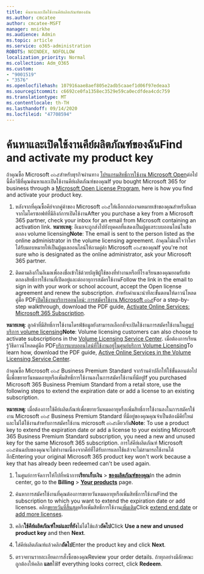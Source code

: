 ```yaml
---
title: ค้นหาและเปิดใช้งานคีย์ผลิตภัณฑ์ของฉัน
ms.author: cmcatee
author: cmcatee-MSFT
manager: mnirkhe
ms.audience: Admin
ms.topic: article
ms.service: o365-administration
ROBOTS: NOINDEX, NOFOLLOW
localization_priority: Normal
ms.collection: Adm_O365
ms.custom:
- "9001519"
- "3576"
ms.openlocfilehash: 107916aae8aef805e2adb5caaef1d06f97edeaa3
ms.sourcegitcommit: c6692ce0fa1358ec3529e59ca0ecdfdea4cdc759
ms.translationtype: MT
ms.contentlocale: th-TH
ms.lasthandoff: 09/14/2020
ms.locfileid: "47708594"
---
```

# <a name="find-and-activate-my-product-key"></a><span data-ttu-id="4e724-102">ค้นหาและเปิดใช้งานคีย์ผลิตภัณฑ์ของฉัน</span><span class="sxs-lookup"><span data-stu-id="4e724-102">Find and activate my product key</span></span>

<span data-ttu-id="4e724-103">ถ้าคุณซื้อ Microsoft ๓๖๕สำหรับธุรกิจผ่านทาง [โปรแกรมสิทธิ์การใช้งาน Microsoft Open](https://go.microsoft.com/fwlink/p/?LinkID=613298)ต่อไปนี้คือวิธีที่คุณค้นหาและเปิดใช้งานคีย์ผลิตภัณฑ์ของคุณ</span><span class="sxs-lookup"><span data-stu-id="4e724-103">If you bought Microsoft 365 for business through a [Microsoft Open License Program](https://go.microsoft.com/fwlink/p/?LinkID=613298), here is how you find and activate your product key.</span></span>

1. <span data-ttu-id="4e724-104">หลังจากที่คุณซื้อคีย์จากคู่ค้าของ Microsoft ๓๖๕ให้เลือกกล่องจดหมายเข้าของคุณสำหรับอีเมลจากไมโครซอฟท์ที่มีลิงก์การเปิดใช้งาน</span><span class="sxs-lookup"><span data-stu-id="4e724-104">After you purchase a key from a Microsoft 365 partner, check your inbox for an email from Microsoft containing an activation link.</span></span>  <span data-ttu-id="4e724-105">**หมายเหตุ**: อีเมลจะถูกส่งไปยังบุคคลที่แสดงเป็นผู้ดูแลระบบออนไลน์ในข้อตกลง volume licensing</span><span class="sxs-lookup"><span data-stu-id="4e724-105">**Note**: The email is sent to the person listed as the online administrator in the volume licensing agreement.</span></span>  <span data-ttu-id="4e724-106">ถ้าคุณไม่แน่ใจว่าใครได้รับมอบหมายให้เป็นผู้ดูแลออนไลน์ให้ถามคู่ค้า Microsoft ๓๖๕ของคุณ</span><span class="sxs-lookup"><span data-stu-id="4e724-106">If you're not sure who is designated as the online administrator, ask your Microsoft 365 partner.</span></span>

2. <span data-ttu-id="4e724-107">ติดตามลิงก์ในอีเมลเพื่อลงชื่อเข้าใช้ด้วยบัญชีผู้ใช้ของที่ทำงานหรือที่โรงเรียนของคุณยอมรับข้อตกลงสิทธิ์การใช้งานที่เปิดอยู่และต่ออายุการสมัครใช้งาน</span><span class="sxs-lookup"><span data-stu-id="4e724-107">Follow the link in the email to sign in with your work or school account, accept the Open license agreement and renew the subscription.</span></span>  <span data-ttu-id="4e724-108">สำหรับคำแนะนำทีละขั้นตอนให้ดาวน์โหลดคู่มือ PDF[เปิดใช้งานบริการออนไลน์: การสมัครใช้งาน Microsoft ๓๖๕](https://go.microsoft.com/fwlink/p/?LinkId=618100)</span><span class="sxs-lookup"><span data-stu-id="4e724-108">For a step-by-step walkthrough, download the PDF guide, [Activate Online Services: Microsoft 365 Subscription](https://go.microsoft.com/fwlink/p/?LinkId=618100).</span></span> 

<span data-ttu-id="4e724-109">**หมายเหตุ**: ลูกค้าที่มีสิทธิ์การใช้งานไดรฟ์ข้อมูลยังสามารถเลือกที่จะเปิดใช้งานการสมัครใช้งานใน[ศูนย์บริการ volume licensing](https://go.microsoft.com/fwlink/p/?LinkID=282016)</span><span class="sxs-lookup"><span data-stu-id="4e724-109">**Note**: Volume licensing customers can also choose to activate subscriptions in the [Volume Licensing Service Center](https://go.microsoft.com/fwlink/p/?LinkID=282016).</span></span>  <span data-ttu-id="4e724-110">เมื่อต้องการเรียนรู้วิธีดาวน์โหลดคู่มือ PDF[บริการแบบออนไลน์ที่ใช้งานอยู่ในศูนย์บริการ Volume Licensing](https://go.microsoft.com/fwlink/p/?LinkId=618096)</span><span class="sxs-lookup"><span data-stu-id="4e724-110">To learn how, download the PDF guide, [Active Online Services in the Volume Licensing Service Center](https://go.microsoft.com/fwlink/p/?LinkId=618096).</span></span>

<span data-ttu-id="4e724-111">ถ้าคุณซื้อ Microsoft ๓๖๕ Business Premium Standard จากร้านค้าปลีกให้ใช้ขั้นตอนต่อไปนี้เพื่อขยายวันหมดอายุหรือเพิ่มสิทธิ์การใช้งานลงในการสมัครใช้งานที่มีอยู่</span><span class="sxs-lookup"><span data-stu-id="4e724-111">If you purchased Microsoft 365 Business Premium Standard from a retail store, use the following steps to extend the expiration date or add a license to an existing subscription.</span></span>

<span data-ttu-id="4e724-112">**หมายเหตุ**: เมื่อต้องการใช้คีย์ผลิตภัณฑ์เพื่อขยายวันหมดอายุหรือเพิ่มสิทธิ์การใช้งานลงในการสมัครใช้งาน Microsoft ๓๖๕ Business Premium Standard ที่มีอยู่ของคุณคุณจำเป็นต้องมีคีย์ใหม่และไม่ได้ใช้งานสำหรับการสมัครใช้งาน microsoft ๓๖๕เดียวกัน</span><span class="sxs-lookup"><span data-stu-id="4e724-112">**Note**: To use a product key to extend the expiration date or add a license to your existing Microsoft 365 Business Premium Standard subscription, you need a new and unused key for the same Microsoft  365 subscription.</span></span>  <span data-ttu-id="4e724-113">การใส่คีย์ผลิตภัณฑ์ Microsoft ๓๖๕ต้นฉบับของคุณจะไม่ทำงานเนื่องจากคีย์ที่ได้รับการแลกใช้แล้วจะไม่สามารถใช้งานได้อีก</span><span class="sxs-lookup"><span data-stu-id="4e724-113">Entering your original Microsoft  365 product key won't work because a key that has already been redeemed can't be used again.</span></span>

1. <span data-ttu-id="4e724-114">ในศูนย์การจัดการให้ไปที่หน้าการ**เรียกเก็บเงิน**  >  **[ของผลิตภัณฑ์ของคุณ](https://go.microsoft.com/fwlink/p/?linkid=842054)**</span><span class="sxs-lookup"><span data-stu-id="4e724-114">In the admin center, go to the **Billing** > **[Your products](https://go.microsoft.com/fwlink/p/?linkid=842054)** page.</span></span>

2. <span data-ttu-id="4e724-115">ค้นหาการสมัครใช้งานที่คุณต้องการขยายวันหมดอายุหรือเพิ่มสิทธิ์การใช้งาน</span><span class="sxs-lookup"><span data-stu-id="4e724-115">Find the subscription to which you want to extend the expiration date or add licenses.</span></span>  <span data-ttu-id="4e724-116">คลิก[ขยายวันที่สิ้นสุด](https://go.microsoft.com/fwlink/p/?linkid=842054)หรือเพิ่มสิทธิ์การใช้งาน[เพิ่มเติม](https://go.microsoft.com/fwlink/p/?linkid=842054)</span><span class="sxs-lookup"><span data-stu-id="4e724-116">Click [extend end date](https://go.microsoft.com/fwlink/p/?linkid=842054) or [add more licenses](https://go.microsoft.com/fwlink/p/?linkid=842054).</span></span>

3. <span data-ttu-id="4e724-117">คลิก**ใช้คีย์ผลิตภัณฑ์ใหม่และที่ยัง**ไม่ได้ใช้แล้ว**ถัดไป**</span><span class="sxs-lookup"><span data-stu-id="4e724-117">Click **Use a new and unused product key** and then **Next**.</span></span>

4. <span data-ttu-id="4e724-118">ใส่คีย์ผลิตภัณฑ์แล้วคลิก**ถัดไป**</span><span class="sxs-lookup"><span data-stu-id="4e724-118">Enter the product key and click **Next**.</span></span>

5. <span data-ttu-id="4e724-119">ตรวจทานรายละเอียดการสั่งซื้อของคุณ</span><span class="sxs-lookup"><span data-stu-id="4e724-119">Review your order details.</span></span>  <span data-ttu-id="4e724-120">ถ้าทุกอย่างมีลักษณะถูกต้องให้คลิก **แลก**ใช้</span><span class="sxs-lookup"><span data-stu-id="4e724-120">If everything looks correct, click **Redeem**.</span></span>